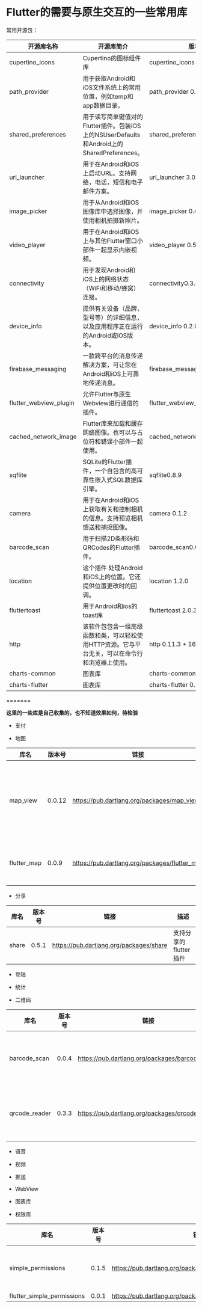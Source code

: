 # Flutter的需要与原生交互的一些常用库

常用开源包：

开源库名称|开源库简介|版本
-|-|-
cupertino_icons | Cupertino的图标组件库 | cupertino_icons 0.1.2
path_provider|用于获取Android和iOS文件系统上的常用位置，例如temp和app数据目录。|path_provider 0.4.0
shared_preferences|用于读写简单键值对的Flutter插件。包装iOS上的NSUserDefaults和Android上的SharedPreferences。|shared_preferences 0.4.1
url_launcher|用于在Android和iOS上启动URL。支持网络，电话，短信和电子邮件方案。|url_launcher 3.0.0
image_picker|用于从Android和iOS图像库中选择图像，并使用相机拍摄新照片。|image_picker 0.4.1
video_player|用于在Android和iOS上与其他Flutter窗口小部件一起显示内嵌视频。|video_player 0.5.1
connectivity|用于发现Android和iOS上的网络状态（WiFi和移动/蜂窝）连接。|connectivity0.3.0
device_info|提供有关设备（品牌，型号等）的详细信息，以及应用程序正在运行的Android或iOS版本。|device_info 0.2.0
firebase_messaging|一款跨平台的消息传递解决方案，可让您在Android和iOS上可靠地传递消息。|firebase_messaging 0.2.5
flutter_webview_plugin|允许Flutter与原生Webview进行通信的插件。|flutter_webview_plugin 0.1.5
cached_network_image|Flutter库来加载和缓存网络图像。也可以与占位符和错误小部件一起使用。|cached_network_image0.4.1+1
sqflite|SQLite的Flutter插件，一个自包含的高可靠性嵌入式SQL数据库引擎。|sqflite0.8.9
camera|用于在Android和iOS上获取有关和控制相机的信息。支持预览相机馈送和捕捉图像。|camera 0.1.2
barcode_scan|用于扫描2D条形码和QRCodes的Flutter插件。|barcode_scan0.0.4
location|这个插件 处理Android和iOS上的位置。它还提供位置更改时的回调。|location 1.2.0
fluttertoast|用于Android和ios的toast库|fluttertoast 2.0.3
http|该软件包包含一组高级函数和类，可以轻松使用HTTP资源。它与平台无关，可以在命令行和浏览器上使用。|http 0.11.3 + 16
charts-common|图表库|charts-common 0.3.0
charts-flutter|图表库|charts-flutter 0.3.0

=======


**这里的一些库是自己收集的，也不知道效果如何，待检验**

* 支付

* 地图

库名|版本号|链接|描述
-|-|-|-
map_view|0.0.12|https://pub.dartlang.org/packages/map_view|一个用于在iOS和Android上显示谷歌地图的Flutter插件
flutter_map|0.0.9|https://pub.dartlang.org/packages/flutter_map|基于leaflet的Flutter地图包 

* 分享

库名|版本号|链接|描述
-|-|-|-
share|0.5.1|https://pub.dartlang.org/packages/share|支持分享的flutter插件

* 登陆

* 统计

* 二维码

库名|版本号|链接|描述
-|-|-|-
barcode_scan|0.0.4|https://pub.dartlang.org/packages/barcode_scan|用于扫描条形码和二维码的Flutter插件
qrcode_reader|0.3.3|https://pub.dartlang.org/packages/qrcode_reader|使用相机读取二维码的Flutter插件

* 语音

* 视频

* 推送

* WebView

* 图表库

* 权限库

库名|版本号|链接|描述
-|-|-|-
simple_permissions|0.1.5|https://pub.dartlang.org/packages/simple_permissions|用于android和ios的请求权限的库
flutter_simple_permissions|0.0.1|https://pub.dartlang.org/packages/flutter_simple_permissions|